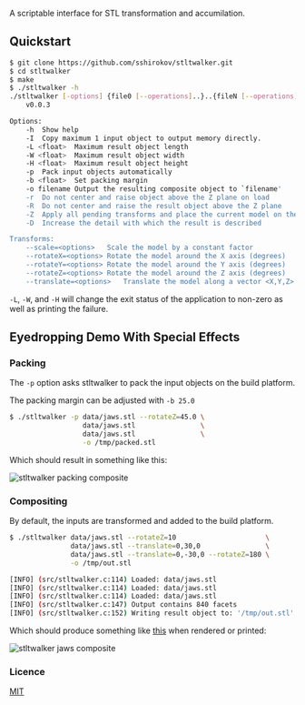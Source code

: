 A scriptable interface for STL transformation and accumilation.

## Quickstart

```bash
$ git clone https://github.com/sshirokov/stltwalker.git
$ cd stltwalker
$ make
$ ./stltwalker -h
./stltwalker [-options] {file0 [--operations]..}..{fileN [--operations]..}
	v0.0.3

Options:
	-h	Show help
	-I	Copy maximum 1 input object to output memory directly.
	-L <float>	Maximum result object length
	-W <float>	Maximum result object width
	-H <float>	Maximum result object height
	-p	Pack input objects automatically
	-b <float>	Set packing margin
	-o filename	Output the resulting composite object to `filename'
	-r	Do not center and raise object above the Z plane on load
	-R	Do not center and raise the result object above the Z plane
	-Z	Apply all pending transforms and place the current model on the Z plane
	-D	Increase the detail with which the result is described

Transforms:
	--scale=<options>	Scale the model by a constant factor
	--rotateX=<options>	Rotate the model around the X axis (degrees)
	--rotateY=<options>	Rotate the model around the Y axis (degrees)
	--rotateZ=<options>	Rotate the model around the Z axis (degrees)
	--translate=<options>	Translate the model along a vector <X,Y,Z>
```

`-L`, `-W`, and `-H` will change the exit status of the application to non-zero as well as printing the failure.


## Eyedropping Demo With Special Effects

### Packing

The `-p` option asks stltwalker to pack the input objects on the build platform.

The packing margin can be adjusted with `-b 25.0`

```bash
$ ./stltwalker -p data/jaws.stl --rotateZ=45.0 \
                  data/jaws.stl                \
                  data/jaws.stl                \
                  -o /tmp/packed.stl
```

Which should result in something like this:

![stltwalker packing composite](http://cl.ly/image/3L2p13000R32/Image%202012.12.18%201:49:05%20AM.png)

### Compositing

By default, the inputs are transformed and added to the build platform.

```bash
$ ./stltwalker data/jaws.stl --rotateZ=10                      \
               data/jaws.stl --translate=0,30,0                \
               data/jaws.stl --translate=0,-30,0 --rotateZ=180 \
               -o /tmp/out.stl

[INFO] (src/stltwalker.c:114) Loaded: data/jaws.stl
[INFO] (src/stltwalker.c:114) Loaded: data/jaws.stl
[INFO] (src/stltwalker.c:114) Loaded: data/jaws.stl
[INFO] (src/stltwalker.c:147) Output contains 840 facets
[INFO] (src/stltwalker.c:152) Writing result object to: '/tmp/out.stl'
```

Which should produce something like [this](http://cl.ly/image/3i1L2l39330H) when rendered or printed:

![stltwalker jaws composite](http://f.cl.ly/items/2J1U2F360Z3J2S0A0B1P/Image%202012.11.24%2011:51:35%20PM.png)

### Licence

[MIT](http://opensource.org/licenses/MIT)
